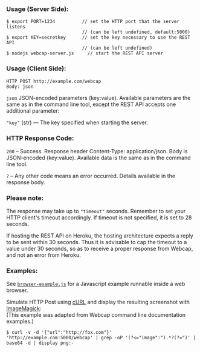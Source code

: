 ### Usage (Server Side):

    $ export PORT=1234          // set the HTTP port that the server listens
                                // (can be left undefined, default:5000)
    $ export KEY=secretkey      // set the key necessary to use the REST API
                                // (can be left undefined)
    $ nodejs webcap-server.js     // start the REST API server

### Usage (Client Side):

    HTTP POST http://example.com/webcap
    Body: json
    
`json` JSON-encoded parameters (key:value). Available parameters are the same as in the command line tool, except the REST API accepts one additional parameter:

`"key"` (str) — The key specified when starting the server.

### HTTP Response Code:

`200` – Success. Response header Content-Type: application/json. Body is JSON-encoded (key:value). Available data is the same as in the command line tool.

`?` – Any other code means an error occurred. Details available in the response body.

### Please note:

The response may take up to `"timeout"` seconds. Remember to set your HTTP client's timeout accordingly. If timeout is not specified, it is set to 28 seconds.

If hosting the REST API on Heroku, the hosting architecture expects a reply to be sent within 30 seconds. Thus it is advisable to cap the timeout to a value under 30 seconds, so as to receive a proper response from Webcap, and not an error from Heroku. 

### Examples:

See [`browser-example.js`](https://bitbucket.org/gima/webcap/src/master/documentation/browser-example.js) for a Javascript example runnable inside  a web browser.

Simulate HTTP Post using [cURL][curl] and display the resulting screenshot with [ImageMagick][imagemagick]:  
(This example was adapted from Webcap command line documentation examples.)

    $ curl -v -d '{"url":"http://fox.com"}' 'http://example.com:5000/webcap' | grep -oP '(?<="image":").*?(?=")' | base64 -d | display png:-

  [curl]: http://curl.haxx.se/
  [imagemagick]: http://www.imagemagick.org
